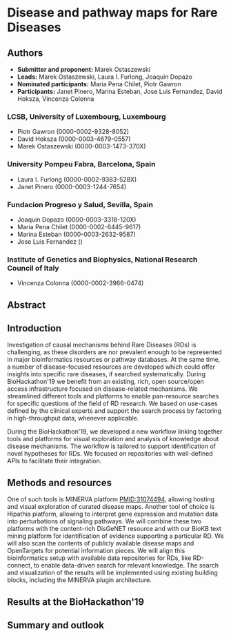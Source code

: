 # Disease and pathway maps for Rare Diseases

## Authors
 - **Submitter and proponent:** Marek Ostaszewski
 - **Leads:** Marek Ostaszewski, Laura I. Furlong, Joaquin Dopazo
 - **Nominated participants:** Maria Pena Chilet, Piotr Gawron
 - **Participants:** Janet Pinero, Marina Esteban, Jose Luis Fernandez, David Hoksza, Vincenza Colonna
 
### LCSB, University of Luxembourg, Luxembourg
 - Piotr Gawron (0000-0002-9328-8052)
 - David Hoksza (0000-0003-4679-0557)
 - Marek Ostaszewski (0000-0003-1473-370X)

### University Pompeu Fabra, Barcelona, Spain
 - Laura I. Furlong (0000-0002-9383-528X)
 - Janet Pinero (0000-0003-1244-7654)
 
### Fundacion Progreso y Salud, Sevilla, Spain
 - Joaquin Dopazo (0000-0003-3318-120X)
 - Maria Pena Chilet (0000-0002-6445-9617)
 - Marina Esteban (0000-0003-2632-9587)
 - Jose Luis Fernandez ()
  
### Institute of Genetics and Biophysics, National Research Council of Italy
 - Vincenza Colonna (0000-0002-3966-0474)


## Abstract

## Introduction

Investigation of causal mechanisms behind Rare Diseases (RDs) is challenging, as these disorders are nor prevalent enough to be represented in major bioinformatics resources or pathway databases. At the same time, a number of disease-focused resources are developed which could offer insights into specific rare diseases, if searched systematically. During BioHackathon'19 we benefit from an existing, rich, open source/open access infrastructure focused on disease-related mechanisms. We streamlined different tools and platforms to enable pan-resource searches for specific questions of the field of RD research. We based on use-cases defined by the clinical experts and support the search process by factoring in high-throughput data, whenever applicable.

During the BioHackathon'19, we developed a new workflow linking together tools and platforms for visual exploration and analysis of knowledge about disease mechanisms. The workflow is tailored to support identification of novel hypotheses for RDs. We focused on repositories with well-defined APIs to facilitate their integration. 

## Methods and resources

One of such tools is MINERVA platform [PMID:31074494](https://www.ncbi.nlm.nih.gov/pubmed/31074494), allowing hosting and visual exploration of curated disease maps. Another tool of choice is Hipathia platform, allowing to interpret gene expression and mutation data into perturbations of signaling pathways. We will combine these two platforms with the content-rich DisGeNET resource and with our BioKB text mining platform for identification of evidence supporting a particular RD. We will also scan the contents of publicly available disease maps and OpenTargets for potential information pieces. We will align this bioinformatics setup with available data repositories for RDs, like RD-connect, to enable data-driven search for relevant knowledge. The search and visualization of the results will be implemented using existing building blocks, including the MINERVA plugin architecture.

## Results at the BioHackathon'19

## Summary and outlook
